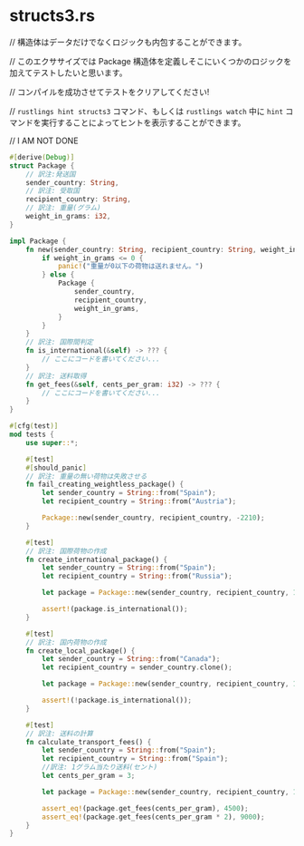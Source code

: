 # structs3.rs

// 構造体はデータだけでなくロジックも内包することができます。

// このエクササイズでは Package 構造体を定義しそこにいくつかのロジックを加えてテストしたいと思います。

// コンパイルを成功させてテストをクリアしてください!

// `rustlings hint structs3` コマンド、もしくは `rustlings watch` 中に `hint` コマンドを実行することによってヒントを表示することができます。

// I AM NOT DONE

```rust
#[derive(Debug)]
struct Package {
    // 訳注:発送国
    sender_country: String,
    // 訳注: 受取国
    recipient_country: String,
    // 訳注: 重量(グラム)
    weight_in_grams: i32,
}

impl Package {
    fn new(sender_country: String, recipient_country: String, weight_in_grams: i32) -> Package {
        if weight_in_grams <= 0 {
            panic!("重量が0以下の荷物は送れません。")
        } else {
            Package {
                sender_country,
                recipient_country,
                weight_in_grams,
            }
        }
    }
    // 訳注: 国際間判定
    fn is_international(&self) -> ??? {
        // ここにコードを書いてください...
    }
    // 訳注: 送料取得
    fn get_fees(&self, cents_per_gram: i32) -> ??? {
        // ここにコードを書いてください...
    }
}

#[cfg(test)]
mod tests {
    use super::*;

    #[test]
    #[should_panic]
    // 訳注: 重量の無い荷物は失敗させる
    fn fail_creating_weightless_package() {
        let sender_country = String::from("Spain");
        let recipient_country = String::from("Austria");

        Package::new(sender_country, recipient_country, -2210);
    }

    #[test]
    // 訳注: 国際荷物の作成
    fn create_international_package() {
        let sender_country = String::from("Spain");
        let recipient_country = String::from("Russia");

        let package = Package::new(sender_country, recipient_country, 1200);

        assert!(package.is_international());
    }

    #[test]
    // 訳注: 国内荷物の作成
    fn create_local_package() {
        let sender_country = String::from("Canada");
        let recipient_country = sender_country.clone();

        let package = Package::new(sender_country, recipient_country, 1200);

        assert!(!package.is_international());
    }

    #[test]
    // 訳注: 送料の計算
    fn calculate_transport_fees() {
        let sender_country = String::from("Spain");
        let recipient_country = String::from("Spain");
        //訳注: 1グラム当たり送料(セント)
        let cents_per_gram = 3;

        let package = Package::new(sender_country, recipient_country, 1500);

        assert_eq!(package.get_fees(cents_per_gram), 4500);
        assert_eq!(package.get_fees(cents_per_gram * 2), 9000);
    }
}
```

<!---
// structs3.rs
// Structs contain data, but can also have logic. In this exercise we have
// defined the Package struct and we want to test some logic attached to it.
// Make the code compile and the tests pass!
// Execute `rustlings hint structs3` or use the `hint` watch subcommand for a hint.

// I AM NOT DONE

#[derive(Debug)]
struct Package {
    sender_country: String,
    recipient_country: String,
    weight_in_grams: i32,
}

impl Package {
    fn new(sender_country: String, recipient_country: String, weight_in_grams: i32) -> Package {
        if weight_in_grams <= 0 {
            panic!("Can not ship a weightless package.")
        } else {
            Package {
                sender_country,
                recipient_country,
                weight_in_grams,
            }
        }
    }

    fn is_international(&self) -> ??? {
        // Something goes here...
    }

    fn get_fees(&self, cents_per_gram: i32) -> ??? {
        // Something goes here...
    }
}

#[cfg(test)]
mod tests {
    use super::*;

    #[test]
    #[should_panic]
    fn fail_creating_weightless_package() {
        let sender_country = String::from("Spain");
        let recipient_country = String::from("Austria");

        Package::new(sender_country, recipient_country, -2210);
    }

    #[test]
    fn create_international_package() {
        let sender_country = String::from("Spain");
        let recipient_country = String::from("Russia");

        let package = Package::new(sender_country, recipient_country, 1200);

        assert!(package.is_international());
    }

    #[test]
    fn create_local_package() {
        let sender_country = String::from("Canada");
        let recipient_country = sender_country.clone();

        let package = Package::new(sender_country, recipient_country, 1200);

        assert!(!package.is_international());
    }

    #[test]
    fn calculate_transport_fees() {
        let sender_country = String::from("Spain");
        let recipient_country = String::from("Spain");

        let cents_per_gram = 3;

        let package = Package::new(sender_country, recipient_country, 1500);

        assert_eq!(package.get_fees(cents_per_gram), 4500);
        assert_eq!(package.get_fees(cents_per_gram * 2), 9000);
    }
}
--->
